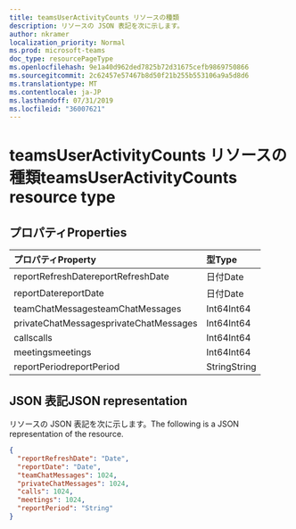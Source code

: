 ```yaml
---
title: teamsUserActivityCounts リソースの種類
description: リソースの JSON 表記を次に示します。
author: nkramer
localization_priority: Normal
ms.prod: microsoft-teams
doc_type: resourcePageType
ms.openlocfilehash: 9e1a40d962ded7825b72d31675cefb9869750866
ms.sourcegitcommit: 2c62457e57467b8d50f21b255b553106a9a5d8d6
ms.translationtype: MT
ms.contentlocale: ja-JP
ms.lasthandoff: 07/31/2019
ms.locfileid: "36007621"
---
```

# <a name="teamsuseractivitycounts-resource-type"></a><span data-ttu-id="e71ca-103">teamsUserActivityCounts リソースの種類</span><span class="sxs-lookup"><span data-stu-id="e71ca-103">teamsUserActivityCounts resource type</span></span>

## <a name="properties"></a><span data-ttu-id="e71ca-104">プロパティ</span><span class="sxs-lookup"><span data-stu-id="e71ca-104">Properties</span></span>

| <span data-ttu-id="e71ca-105">プロパティ</span><span class="sxs-lookup"><span data-stu-id="e71ca-105">Property</span></span>            | <span data-ttu-id="e71ca-106">型</span><span class="sxs-lookup"><span data-stu-id="e71ca-106">Type</span></span>   |
| :------------------ | :----- |
| <span data-ttu-id="e71ca-107">reportRefreshDate</span><span class="sxs-lookup"><span data-stu-id="e71ca-107">reportRefreshDate</span></span>   | <span data-ttu-id="e71ca-108">日付</span><span class="sxs-lookup"><span data-stu-id="e71ca-108">Date</span></span>   |
| <span data-ttu-id="e71ca-109">reportDate</span><span class="sxs-lookup"><span data-stu-id="e71ca-109">reportDate</span></span>          | <span data-ttu-id="e71ca-110">日付</span><span class="sxs-lookup"><span data-stu-id="e71ca-110">Date</span></span>   |
| <span data-ttu-id="e71ca-111">teamChatMessages</span><span class="sxs-lookup"><span data-stu-id="e71ca-111">teamChatMessages</span></span>    | <span data-ttu-id="e71ca-112">Int64</span><span class="sxs-lookup"><span data-stu-id="e71ca-112">Int64</span></span>  |
| <span data-ttu-id="e71ca-113">privateChatMessages</span><span class="sxs-lookup"><span data-stu-id="e71ca-113">privateChatMessages</span></span> | <span data-ttu-id="e71ca-114">Int64</span><span class="sxs-lookup"><span data-stu-id="e71ca-114">Int64</span></span>  |
| <span data-ttu-id="e71ca-115">calls</span><span class="sxs-lookup"><span data-stu-id="e71ca-115">calls</span></span>               | <span data-ttu-id="e71ca-116">Int64</span><span class="sxs-lookup"><span data-stu-id="e71ca-116">Int64</span></span>  |
| <span data-ttu-id="e71ca-117">meetings</span><span class="sxs-lookup"><span data-stu-id="e71ca-117">meetings</span></span>            | <span data-ttu-id="e71ca-118">Int64</span><span class="sxs-lookup"><span data-stu-id="e71ca-118">Int64</span></span>  |
| <span data-ttu-id="e71ca-119">reportPeriod</span><span class="sxs-lookup"><span data-stu-id="e71ca-119">reportPeriod</span></span>        | <span data-ttu-id="e71ca-120">String</span><span class="sxs-lookup"><span data-stu-id="e71ca-120">String</span></span> |


## <a name="json-representation"></a><span data-ttu-id="e71ca-121">JSON 表記</span><span class="sxs-lookup"><span data-stu-id="e71ca-121">JSON representation</span></span>

<span data-ttu-id="e71ca-122">リソースの JSON 表記を次に示します。</span><span class="sxs-lookup"><span data-stu-id="e71ca-122">The following is a JSON representation of the resource.</span></span>

<!-- {
  "blockType": "resource",
  "@odata.type": "microsoft.graph.teamsUserActivityCounts"
} -->

```json
{
  "reportRefreshDate": "Date", 
  "reportDate": "Date", 
  "teamChatMessages": 1024, 
  "privateChatMessages": 1024, 
  "calls": 1024, 
  "meetings": 1024, 
  "reportPeriod": "String"
}
```
